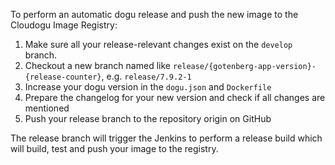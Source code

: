 To perform an automatic dogu release and push the new image to the Cloudogu Image Registry:

1. Make sure all your release-relevant changes exist on the `develop` branch.
2. Checkout a new branch named like `release/{gotenberg-app-version}-{release-counter}`, e.g. `release/7.9.2-1`
3. Increase your dogu version in the `dogu.json` and `Dockerfile`
4. Prepare the changelog for your new version and check if all changes are mentioned
5. Push your release branch to the repository origin on GitHub

The release branch will trigger the Jenkins to perform a release build which will build, test and push your image to the registry. 